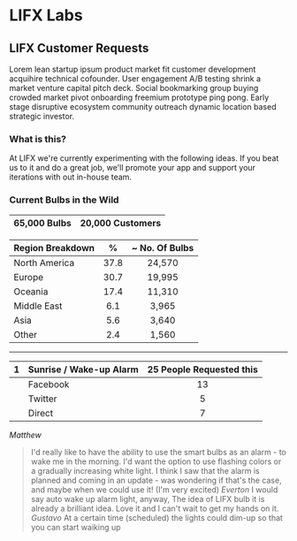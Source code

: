 # LIFX Labs 
## LIFX Customer Requests

Lorem lean startup ipsum product market fit customer development acquihire technical cofounder. User engagement A/B testing shrink a market venture capital pitch deck. Social bookmarking group buying crowded market pivot onboarding freemium prototype ping pong. Early stage disruptive ecosystem community outreach dynamic location based strategic investor. 

### What is this?

At LIFX we're currently experimenting with the following ideas. If you beat us to it and do a great job, we'll promote your app and support your iterations with out in-house team.

### Current Bulbs in the Wild

| 65,000 Bulbs | 20,000 Customers |
|:------------:|:----------------:|

| Region Breakdown | % | ~ No. Of Bulbs |
|:---|:---:|:---:|
| North America | 37.8 | 24,570 |
| Europe | 30.7 | 19,995 |
| Oceania | 17.4 | 11,310 |
| Middle East | 6.1 | 3,965 |
| Asia | 5.6 | 3,640 |
| Other | 2.4 | 1,560 |

---------------------------------------------

| 1 | Sunrise / Wake-up Alarm | 25 People Requested this |
|:-:|:-----------------------|:------------------------:|
|| Facebook | 13 |
|| Twitter | 5 |
|| Direct | 7 |

<!--
| Matthew | > I'd really like to have the ability to use the smart bulbs as an alarm - to wake me in the morning. I'd want the option to use flashing colors or a gradually increasing white light. I think I saw that the alarm is planned and coming in an update - was wondering if that's the case, and maybe when we could use it! (I'm very excited) |
|:------|:-------|
| Everton | > I would say auto wake up alarm light, anyway, The idea of LIFX bulb it is already a brilliant idea. Love it and I can't wait to get my hands on it. |
| Gustavo |  > At a certain time (scheduled) the lights could dim-up so that you can start waiking up |
-->

_Matthew_ 
> I'd really like to have the ability to use the smart bulbs as an alarm - to wake me in the morning. I'd want the option to use flashing colors or a gradually increasing white light. I think I saw that the alarm is planned and coming in an update - was wondering if that's the case, and maybe when we could use it! (I'm very excited)
_Everton_ 
> I would say auto wake up alarm light, anyway, The idea of LIFX bulb it is already a brilliant idea. Love it and I can't wait to get my hands on it.
_Gustavo_
> At a certain time (scheduled) the lights could dim-up so that you can start waiking up

